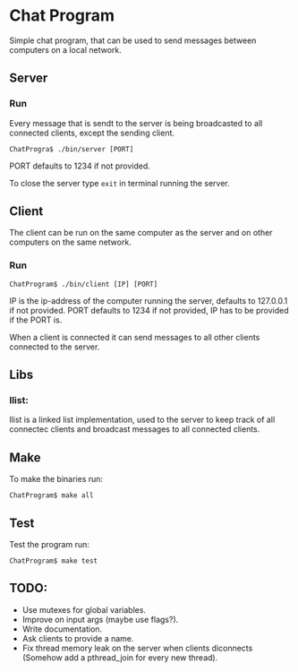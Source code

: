 # Chat Program
Simple chat program, that can be used to send messages between computers on a local network.

## Server
### Run
Every message that is sendt to the server is being broadcasted to all connected clients, except the sending client.
```
ChatProgra$ ./bin/server [PORT]
```
PORT defaults to 1234 if not provided.

To close the server type ```exit``` in terminal running the server.

## Client
The client can be run on the same computer as the server and on other computers on the same network.

### Run
```
ChatProgram$ ./bin/client [IP] [PORT]
```
IP is the ip-address of the computer running the server, defaults to 127.0.0.1 if not provided.
PORT defaults to 1234 if not provided, IP has to be provided if the PORT is.

When a client is connected it can send messages to all other clients connected to the server.

## Libs
### llist:
llist is a linked list implementation, used to the server to keep track of all connectec clients and broadcast messages to all connected clients.

## Make
To make the binaries run:
```
ChatProgram$ make all
```

## Test
Test the program run:
```
ChatProgram$ make test
```

## TODO:
- Use mutexes for global variables.
- Improve on input args (maybe use flags?).
- Write documentation.
- Ask clients to provide a name.
- Fix thread memory leak on the server when clients diconnects (Somehow add a pthread_join for every new thread).

